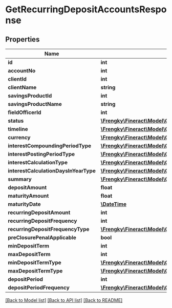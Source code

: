 # GetRecurringDepositAccountsResponse

## Properties
Name | Type | Description | Notes
------------ | ------------- | ------------- | -------------
**id** | **int** |  | [optional] 
**accountNo** | **int** |  | [optional] 
**clientId** | **int** |  | [optional] 
**clientName** | **string** |  | [optional] 
**savingsProductId** | **int** |  | [optional] 
**savingsProductName** | **string** |  | [optional] 
**fieldOfficerId** | **int** |  | [optional] 
**status** | [**\Frengky\Fineract\Model\GetRecurringDepositAccountsStatus**](GetRecurringDepositAccountsStatus.md) |  | [optional] 
**timeline** | [**\Frengky\Fineract\Model\GetRecurringDepositAccountsTimeline**](GetRecurringDepositAccountsTimeline.md) |  | [optional] 
**currency** | [**\Frengky\Fineract\Model\GetRecurringDepositAccountsCurrency**](GetRecurringDepositAccountsCurrency.md) |  | [optional] 
**interestCompoundingPeriodType** | [**\Frengky\Fineract\Model\GetRecurringDepositAccountsInterestCompoundingPeriodType**](GetRecurringDepositAccountsInterestCompoundingPeriodType.md) |  | [optional] 
**interestPostingPeriodType** | [**\Frengky\Fineract\Model\GetRecurringDepositAccountsInterestPostingPeriodType**](GetRecurringDepositAccountsInterestPostingPeriodType.md) |  | [optional] 
**interestCalculationType** | [**\Frengky\Fineract\Model\GetRecurringDepositAccountsInterestCalculationType**](GetRecurringDepositAccountsInterestCalculationType.md) |  | [optional] 
**interestCalculationDaysInYearType** | [**\Frengky\Fineract\Model\GetRecurringDepositAccountsInterestCalculationDaysInYearType**](GetRecurringDepositAccountsInterestCalculationDaysInYearType.md) |  | [optional] 
**summary** | [**\Frengky\Fineract\Model\GetRecurringDepositAccountsSummary**](GetRecurringDepositAccountsSummary.md) |  | [optional] 
**depositAmount** | **float** |  | [optional] 
**maturityAmount** | **float** |  | [optional] 
**maturityDate** | [**\DateTime**](\DateTime.md) |  | [optional] 
**recurringDepositAmount** | **int** |  | [optional] 
**recurringDepositFrequency** | **int** |  | [optional] 
**recurringDepositFrequencyType** | [**\Frengky\Fineract\Model\GetRecurringDepositAccountsRecurringDepositFrequencyType**](GetRecurringDepositAccountsRecurringDepositFrequencyType.md) |  | [optional] 
**preClosurePenalApplicable** | **bool** |  | [optional] 
**minDepositTerm** | **int** |  | [optional] 
**maxDepositTerm** | **int** |  | [optional] 
**minDepositTermType** | [**\Frengky\Fineract\Model\GetRecurringDepositAccountsMinDepositTermType**](GetRecurringDepositAccountsMinDepositTermType.md) |  | [optional] 
**maxDepositTermType** | [**\Frengky\Fineract\Model\GetRecurringDepositAccountsMaxDepositTermType**](GetRecurringDepositAccountsMaxDepositTermType.md) |  | [optional] 
**depositPeriod** | **int** |  | [optional] 
**depositPeriodFrequency** | [**\Frengky\Fineract\Model\GetRecurringDepositAccountsDepositPeriodFrequency**](GetRecurringDepositAccountsDepositPeriodFrequency.md) |  | [optional] 

[[Back to Model list]](../../README.md#documentation-for-models) [[Back to API list]](../../README.md#documentation-for-api-endpoints) [[Back to README]](../../README.md)


